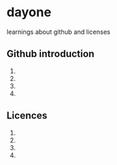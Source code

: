 # dayone
learnings about github and licenses 
## Github introduction
1.
2.
3.
4.
## Licences
1.
2.
3.
4.
